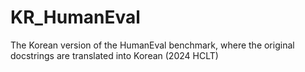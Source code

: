 # KR_HumanEval
The Korean version of the HumanEval benchmark, where the original docstrings are translated into Korean (2024 HCLT)
